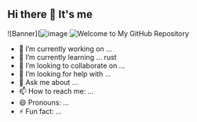 ## Hi there 👋 It's me

![Banner](![image](https://github.com/user-attachments/assets/4c33e378-6d70-4c84-b789-628fead54ae9)
![Welcome to My GitHub Repository](assets/banner-image.png)



- 🔭 I’m currently working on ...
- 🌱 I’m currently learning ... rust
- 👯 I’m looking to collaborate on ...
- 🤔 I’m looking for help with ...
- 💬 Ask me about ...
- 📫 How to reach me: ...
- 😄 Pronouns: ...
- ⚡ Fun fact: ...

